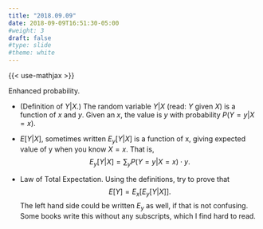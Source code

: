 ```yaml
---
title: "2018.09.09"
date: 2018-09-09T16:51:30-05:00
#weight: 3
draft: false
#type: slide
#theme: white
---
```


{{< use-mathjax >}}

Enhanced probability.

* (Definition of $Y|X$.) The random variable $Y|X$ (read: $Y$ given $X$) is a function of 
   $x$ and $y$. Given an $x$, the value is $y$ with probability $P(Y=y
   | X=x)$. 

* $E[Y|X]$, sometimes written $E_y[Y|X]$ is a function of x, giving
  expected value of y when you know $X=x$. That is, $$E_y[Y|X] = \sum_y
  P(Y=y | X=x)\cdot y .$$

* Law of Total Expectation. Using the definitions, try to prove that 
$$ E[Y] = E_x [ E_y [ Y|X] ]. $$
The left hand side could be written $E_y$ as well, if that is not
confusing. Some books write this without any subscripts, which I find
hard to read.

